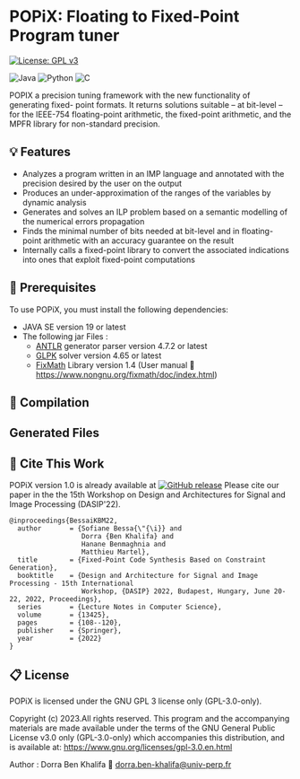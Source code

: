 # POPiX: Floating to Fixed-Point Program tuner
[![License: GPL v3](https://img.shields.io/badge/License-GPLv3-blue.svg)](https://www.gnu.org/licenses/gpl-3.0)

![Java](https://img.shields.io/badge/java-%23ED8B00.svg?style=for-the-badge&logo=openjdk&logoColor=white) ![Python](https://img.shields.io/badge/python-3670A0?style=for-the-badge&logo=python&logoColor=ffdd54) ![C](https://img.shields.io/badge/c-%2300599C.svg?style=for-the-badge&logo=c&logoColor=white)


POPIX a precision tuning framework  with the new functionality of generating fixed- point formats. It returns solutions suitable – at bit-level – for the IEEE-754 floating-point arithmetic, the fixed-point arithmetic, and the MPFR library for non-standard precision.


## :bulb: Features
 - Analyzes a program written in an IMP language and annotated with the precision desired by the user on the output
 - Produces an under-approximation of the ranges of the variables by dynamic analysis
 - Generates and solves an ILP problem based on a semantic modelling of the numerical errors propagation  
 - Finds the minimal number of bits needed at bit-level and in floating-point arithmetic with an accuracy guarantee on the result
 - Internally calls a fixed-point library to convert the associated indications into ones that exploit fixed-point computations

## :wrench: Prerequisites

To use POPiX, you must install the following dependencies:

- JAVA SE version 19 or latest 
- The following jar Files :
  - [ANTLR](https://www.antlr.org/download.html) generator parser version 4.7.2 or latest
  - [GLPK](https://glpk-java.sourceforge.net/gettingStarted.html) solver version 4.65 or latest 
  - [FixMath](http://download.savannah.nongnu.org/releases/fixmath/)  Library version 1.4 (User manual 🔗 https://www.nongnu.org/fixmath/doc/index.html)
 


## :hammer: Compilation


## Generated Files

 ## :bookmark_tabs: Cite This Work
 
POPiX version 1.0 is already available at [![GitHub release](https://img.shields.io/github/release/Naereen/StrapDown.js.svg)](https://github.com/sbessai/popix)
Please cite our paper in the the  15th Workshop on Design and Architectures for Signal and Image Processing (DASIP'22).
```
@inproceedings{BessaiKBM22,
  author       = {Sofiane Bessa{\"{\i}} and
                  Dorra {Ben Khalifa} and
                  Hanane Benmaghnia and
                  Matthieu Martel},
  title        = {Fixed-Point Code Synthesis Based on Constraint Generation},
  booktitle    = {Design and Architecture for Signal and Image Processing - 15th International
                  Workshop, {DASIP} 2022, Budapest, Hungary, June 20-22, 2022, Proceedings},
  series       = {Lecture Notes in Computer Science},
  volume       = {13425},
  pages        = {108--120},
  publisher    = {Springer},
  year         = {2022}
}

```

## :clipboard: License

POPiX is licensed under the GNU GPL 3 license only (GPL-3.0-only).

Copyright (c) 2023.All rights reserved. This program and the accompanying materials are made available under the terms of the GNU General Public License v3.0 only (GPL-3.0-only) which accompanies this
distribution, and is available at: https://www.gnu.org/licenses/gpl-3.0.en.html

Author : Dorra Ben Khalifa :email: dorra.ben-khalifa@univ-perp.fr

